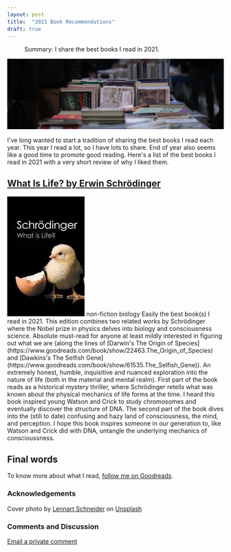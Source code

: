 ```yaml
---
layout: post
title:  "2021 Book Recommendations"
draft: true
---
```

<figure>
  <figcaption style="text-align: left">
  Summary: I share the best books I read in 2021.
  </figcaption>
</figure>
<img class="cover" src="/img/books-2021/cover.jpg">

I've long wanted to start a tradition of sharing the best books I read each year. This year I read a lot, so I have lots to share. End of year also seems like a good time to promote good reading. Here's a list of the best books I read in 2021 with a very short review of why I liked them. 

## [What Is Life? by Erwin Schrödinger](https://www.goodreads.com/book/show/162780.What_Is_Life_with_Mind_and_Matter_and_Autobiographical_Sketches)
<img class="book" src="/img/books-2021/1.jpg">
<span class="badge badge-info">non-fiction</span> <span class="badge badge-info">biology</span>
Easily the best book(s) I read in 2021. This edition combines two related works by Schrödinger where the Nobel prize in physics delves into biology and consciousness science. Absolute must-read for anyone at least mildly interested in figuring out what we are (along the lines of [Darwin's The Origin of Species](https://www.goodreads.com/book/show/22463.The_Origin_of_Species) and [Dawkins's The Selfish Gene](https://www.goodreads.com/book/show/61535.The_Selfish_Gene)). An extremely honest, humble, inquisitive and nuanced exploration into the nature of life (both in the material and mental realm). First part of the book reads as a historical mystery thriller, where Schrödinger retells what was known about the physical mechanics of life forms at the time. I heard this book inspired young Watson and Crick to study chromosomes and eventually discover the structure of DNA. The second part of the book dives into the (still to date) confusing and hazy land of consciousness, the mind, and perception. I hope this book inspires someone in our generation to, like Watson and Crick did with DNA, untangle the underlying mechanics of conscioussness.

##

## Final words

To know more about what I read, [follow me on Goodreads]().

### Acknowledgements
Cover photo by <a href="https://unsplash.com/@lennartschneider?utm_source=unsplash&utm_medium=referral&utm_content=creditCopyText">Lennart Schneider</a> on <a href="https://unsplash.com/s/photos/books?utm_source=unsplash&utm_medium=referral&utm_content=creditCopyText">Unsplash</a>
  

### Comments and Discussion
[Email a private comment](mailto:books@maraoz.com)